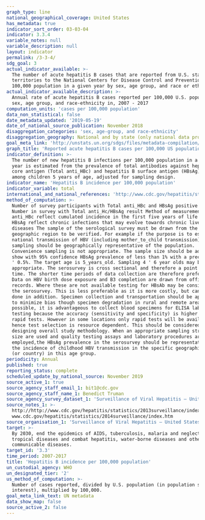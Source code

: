 ```yaml
---
graph_type: line
national_geographical_coverage: United States
has_metadata: true
indicator_sort_order: 03-03-04
indicator: 3.3.4
variable_notes: null
variable_description: null
layout: indicator
permalink: /3-3-4/
sdg_goal: 3
actual_indicator_available: >-
  The number of acute hepatitis B cases that are reported from U.S. states and
  territories to the National Centers for Disease Control and Prevention per
  100,000 population in a given year by sex, age group, and race or ethnicity.
actual_indicator_available_description: >-
  Annual rate of acute hepatitis B cases reported per 100,000 U.S. population by
  sex, age group, and race-ethnicity in, 2007 - 2017
computation_units: 'cases per 100,000 population'
data_non_statistical: false
date_metadata_updated: '2019-05-19'
date_of_national_source_publication: November 2018
disaggregation_categories: 'sex, age-group, and race-ethnicity'
disaggregation_geography: National and by state (only national data provided)
goal_meta_link: 'http://unstats.un.org/sdgs/files/metadata-compilation/Metadata-Goal-3.pdf'
graph_title: 'Reported acute hepatitis B cases per 100,000 US population'
indicator_definition: >-
  The number of new hepatitis B infections per 100,000 population in a given
  year is estimated from the prevalence of total antibodies against hepatitis B
  core antigen (Total anti_HBc) and hepatitis B surface antigen (HBsAg) positive
  among children 5 years of age, adjusted for sampling design.
indicator_name: 'Hepatitis B incidence per 100,000 population'
indicator_variable: total
international_and_national_references: 'http://www.cdc.gov/hepatitis/statistics/'
method_of_computation: >-
  Number of survey participants with Total anti_HBc and HBsAg positive test /
  Number in survey with Total anti_Hc/HBsAg result Method of measurement Total
  anti_HBc reflect cumulated incidence in the first five years of life while
  HBsAg reflect chronic infections that may evolve towards chronic liver
  diseases The sample of the serological survey must be drawn from the specific
  geographic region to be verified. For example if the purpose is to estimate
  national transmission of HBV (including mother_to_child transmission) then the
  sampling should be geographically representative of the population.
  Convenience sampling is not appropriate. The sample size should be adequate to
  show with 95% confidence HBsAg prevalence of less than 1% with a precision of
  ' 0.5%. The target age is 5_years_old. Sampling 4 ' 6 year olds may be
  appropriate. The serosurvey is cross sectional and therefore a point estimate
  time. The shorter time periods of data collection are therefore preferred.
  Data on HBV birth dose exposure and B3 completion are drawn from official
  records. Where these are not available testing for HBsAb may be considered for
  the serosurvey. This is less preferable as it is more costly, but can also be
  done in addition. Specimen collection and transportation should be appropriate
  to minimize bias though specimen degradation in rural and remote areas. Where
  possible, it is advantageous to collect blood specimens for ELISA laboratory
  testing because the accuracy (sensitivity and specificity) is higher than for
  rapid tests. However in some locations only rapid tests will be available
  hence test selection is resource dependent. This should be considered in
  designing overall study methodology. When an appropriate sampling strategy and
  size are used and quality testing assays and laboratory procedures are
  employed,the HBsAg prevalence in the serosurvey should be representative of
  the incidence of childhood HBV transmission in the specific geographic region
  (or country) in this age group.
periodicity: Annual
published: true
reporting_status: complete
scheduled_update_by_national_source: November 2019
source_active_1: true
source_agency_staff_email_1: bit1@cdc.gov
source_agency_staff_name_1: Benedict Truman
source_agency_survey_dataset_1: 'Surveillance of Viral Hepatitis – United States, 2016 and 2017'
source_notes_1: >-
  http://http://www.cdc.gov/hepatitis/statistics/2013surveillance/index.htm;
  www.cdc.gov/hepatitis/statistics/2014surveillance/index.htm 
source_organisation_1: 'Surveillance of Viral Hepatitis – United States, 2016 and 2017'
target: >-
  By 2030, end the epidemics of AIDS, tuberculosis, malaria and neglected
  tropical diseases and combat hepatitis, water-borne diseases and other
  communicable diseases.
target_id: '3.3'
time_period: 2007-2017
title: 'Hepatitis B incidence per 100,000 population'
un_custodial_agency: WHO
un_designated_tier: '2'
us_method_of_computation: >-
  Number of cases reported, divided by U.S. population (in population segment of
  interest), multiplied by 100,000.
goal_meta_link_text: UN metadata
data_show_map: false
source_active_2: false
---
```

